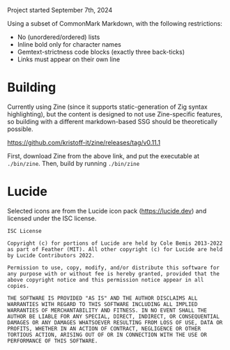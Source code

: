 Project started September 7th, 2024

Using a subset of CommonMark Markdown, with the following restrictions:
* No (unordered/ordered) lists
* Inline bold only for character names
* Gemtext-strictness code blocks (exactly three back-ticks)
* Links must appear on their own line

# Building
Currently using Zine (since it supports static-generation of Zig syntax highlighting), but the content is designed to not use Zine-specific features, so building with a different markdown-based SSG should be theoretically possible.

https://github.com/kristoff-it/zine/releases/tag/v0.11.1

First, download Zine from the above link, and put the executable at `./bin/zine`.
Then, build by running `./bin/zine`

# Lucide

Selected icons are from the Lucide icon pack (https://lucide.dev) and licensed under the ISC license.

```
ISC License

Copyright (c) for portions of Lucide are held by Cole Bemis 2013-2022 as part of Feather (MIT). All other copyright (c) for Lucide are held by Lucide Contributors 2022.

Permission to use, copy, modify, and/or distribute this software for any purpose with or without fee is hereby granted, provided that the above copyright notice and this permission notice appear in all copies.

THE SOFTWARE IS PROVIDED "AS IS" AND THE AUTHOR DISCLAIMS ALL WARRANTIES WITH REGARD TO THIS SOFTWARE INCLUDING ALL IMPLIED WARRANTIES OF MERCHANTABILITY AND FITNESS. IN NO EVENT SHALL THE AUTHOR BE LIABLE FOR ANY SPECIAL, DIRECT, INDIRECT, OR CONSEQUENTIAL DAMAGES OR ANY DAMAGES WHATSOEVER RESULTING FROM LOSS OF USE, DATA OR PROFITS, WHETHER IN AN ACTION OF CONTRACT, NEGLIGENCE OR OTHER TORTIOUS ACTION, ARISING OUT OF OR IN CONNECTION WITH THE USE OR PERFORMANCE OF THIS SOFTWARE.
```
